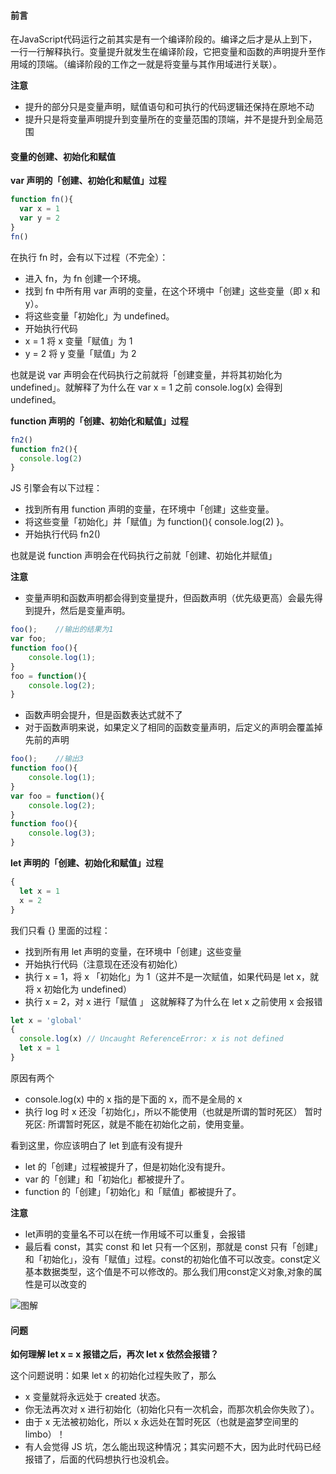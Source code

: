 #### 前言
在JavaScript代码运行之前其实是有一个编译阶段的。编译之后才是从上到下，一行一行解释执行。变量提升就发生在编译阶段，它把变量和函数的声明提升至作用域的顶端。（编译阶段的工作之一就是将变量与其作用域进行关联）。

**注意**
* 提升的部分只是变量声明，赋值语句和可执行的代码逻辑还保持在原地不动
* 提升只是将变量声明提升到变量所在的变量范围的顶端，并不是提升到全局范围

#### 变量的创建、初始化和赋值
**var 声明的「创建、初始化和赋值」过程**
```js
function fn(){
  var x = 1
  var y = 2
}
fn()
```
在执行 fn 时，会有以下过程（不完全）：

* 进入 fn，为 fn 创建一个环境。
* 找到 fn 中所有用 var 声明的变量，在这个环境中「创建」这些变量（即 x 和 y）。
* 将这些变量「初始化」为 undefined。
* 开始执行代码
* x = 1 将 x 变量「赋值」为 1
* y = 2 将 y 变量「赋值」为 2

也就是说 var 声明会在代码执行之前就将「创建变量，并将其初始化为 undefined」。就解释了为什么在 var x = 1 之前 console.log(x) 会得到 undefined。

**function 声明的「创建、初始化和赋值」过程**

```js
fn2()
function fn2(){
  console.log(2)
}
```

JS 引擎会有以下过程：

* 找到所有用 function 声明的变量，在环境中「创建」这些变量。
* 将这些变量「初始化」并「赋值」为 function(){ console.log(2) }。
* 开始执行代码 fn2()

也就是说 function 声明会在代码执行之前就「创建、初始化并赋值」

**注意**
* 变量声明和函数声明都会得到变量提升，但函数声明（优先级更高）会最先得到提升，然后是变量声明。
```js
foo();    //输出的结果为1
var foo;
function foo(){
    console.log(1);
}
foo = function(){
    console.log(2);
}   
```
* 函数声明会提升，但是函数表达式就不了
* 对于函数声明来说，如果定义了相同的函数变量声明，后定义的声明会覆盖掉先前的声明
```js
foo();    //输出3
function foo(){
    console.log(1);
}
var foo = function(){
    console.log(2);
}  
function foo(){
    console.log(3);
}   
```

**let 声明的「创建、初始化和赋值」过程**

```js
{
  let x = 1
  x = 2
}
```
我们只看 {} 里面的过程：

* 找到所有用 let 声明的变量，在环境中「创建」这些变量
* 开始执行代码（注意现在还没有初始化）
* 执行 x = 1，将 x 「初始化」为 1（这并不是一次赋值，如果代码是 let x，就将 x 初始化为 undefined）
* 执行 x = 2，对 x 进行「赋值
」
这就解释了为什么在 let x 之前使用 x 会报错

```js
let x = 'global'
{
  console.log(x) // Uncaught ReferenceError: x is not defined
  let x = 1
}
```
原因有两个

* console.log(x) 中的 x 指的是下面的 x，而不是全局的 x
* 执行 log 时 x 还没「初始化」，所以不能使用（也就是所谓的暂时死区）
暂时死区: 所谓暂时死区，就是不能在初始化之前，使用变量。

看到这里，你应该明白了 let 到底有没有提升

* let 的「创建」过程被提升了，但是初始化没有提升。
* var 的「创建」和「初始化」都被提升了。
* function 的「创建」「初始化」和「赋值」都被提升了。

**注意**
* let声明的变量名不可以在统一作用域不可以重复，会报错
* 最后看 const，其实 const 和 let 只有一个区别，那就是 const 只有「创建」和「初始化」，没有「赋值」过程。const的初始化值不可以改变。const定义基本数据类型，这个值是不可以修改的。那么我们用const定义对象,对象的属性是可以改变的

![图解](https://fangyinghang.com/images/let-in-js/3.jpg)

#### 问题
**如何理解 let x = x 报错之后，再次 let x 依然会报错？**

这个问题说明：如果 let x 的初始化过程失败了，那么

* x 变量就将永远处于 created 状态。
* 你无法再次对 x 进行初始化（初始化只有一次机会，而那次机会你失败了）。
* 由于 x 无法被初始化，所以 x 永远处在暂时死区（也就是盗梦空间里的 limbo）！
* 有人会觉得 JS 坑，怎么能出现这种情况；其实问题不大，因为此时代码已经报错了，后面的代码想执行也没机会。



